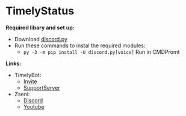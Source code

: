 # TimelyStatus

**Required libary and set up:**

* Download [discord.py](https://pypi.org/project/discord.py/)
* Run these commands to instal the required modules:
  * `py -3 -m pip install -U discord.py[voice]` Run in CMDPromt

**Links:**
* TimelyBot:
  * [Invite](https://discord.com/api/oauth2/authorize?client_id=836198930873057290&permissions=8&scope=bot)
  * [SupportServer](https://discord.gg/E8DnTgMvMW)
* Zseni:
  * [Discord](https://discord.gg/SXng95f)
  * [Youtube](http://bit.ly/Zseni-Youtube)
